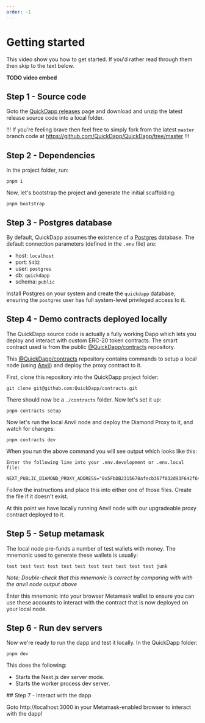 ```yaml
---
order: -1
---
```


# Getting started

This video show you how to get started. If you'd rather read through them then skip to the text below.

**TODO video embed**

## Step 1 - Source code

Goto the [QuickDapp releases](https://github.com/QuickDapp/QuickDapp/releases) page and download and unzip the latest release source code into a local folder.

!!!
If you're feeling brave then feel free to simply fork from the latest `master` branch code at https://github.com/QuickDapp/QuickDapp/tree/master
!!!

## Step 2 - Dependencies

In the project folder, run:

```shell
pnpm i
```

Now, let's bootstrap the project and generate the initial scaffolding:

```shell
pnpm bootstrap
```

## Step 3 - Postgres database

By default, QuickDapp assumes the existence of a [Postgres](https://www.postgresql.org/) database. The default connection parameters (defined in the `.env` file) are:

* host: `localhost`
* port: `5432`
* user: `postgres`
* db: `quickdapp`
* schema: `public`

Install Postgres on your system and create the `quickdapp` database, ensuring the `postgres` user has full system-level privileged access to it.

## Step 4 - Demo contracts deployed locally

The QuickDapp source code is actually a fully working Dapp which lets you deploy and interact with custom ERC-20 token contracts. The smart contract used is from the public [@QuickDapp/contracts](https://github.com/quickDapp/contracts) repository.

This [@QuickDapp/contracts](https://github.com/quickDapp/contracts) repository contains commands to setup a local node (using [Anvil](https://www.alchemy.com/dapps/foundry-anvil)) and deploy the proxy contract to it.

First, clone this repository into the QuickDapp project folder:

```shell
git clone git@github.com:QuickDapp/contracts.git
```

There should now be a `./contracts` folder. Now let's set it up:

```
pnpm contracts setup
```

Now let's run the local Anvil node and deploy the Diamond Proxy to it, and watch for changes:

```shell
pnpm contracts dev
```

When you run the above command you will see output which looks like this:

```
Enter the following line into your .env.development or .env.local file:
                                                                               
NEXT_PUBLIC_DIAMOND_PROXY_ADDRESS="0x5FbDB2315678afecb367f032d93F642f64180aa3"
```

Follow the instructions and place this into either one of those files. Create the file if it doesn't exist.

At this point we have locally running Anvil node with our upgradeable proxy contract deployed to it.

## Step 5 - Setup metamask

The local node pre-funds a number of test wallets with money. The mnemonic used to generate these wallets is usually:

```
test test test test test test test test test test test junk
```

_Note: Double-check that this mnemonic is correct by comparing with with the anvil node output above_

Enter this mnemonic into your browser Metamask wallet to ensure you can use these accounts to interact with the contract that is now deployed on your local node.

## Step 6 - Run dev servers

Now we're ready to run the dapp and test it locally. In the QuickDapp folder:

```shell
pnpm dev
```

This does the following:

* Starts the Next.js dev server mode.
* Starts the worker process dev server.

## Step 7 - Interact with the dapp

Goto http://localhost:3000 in your Metamask-enabled browser to interact with the dapp!



